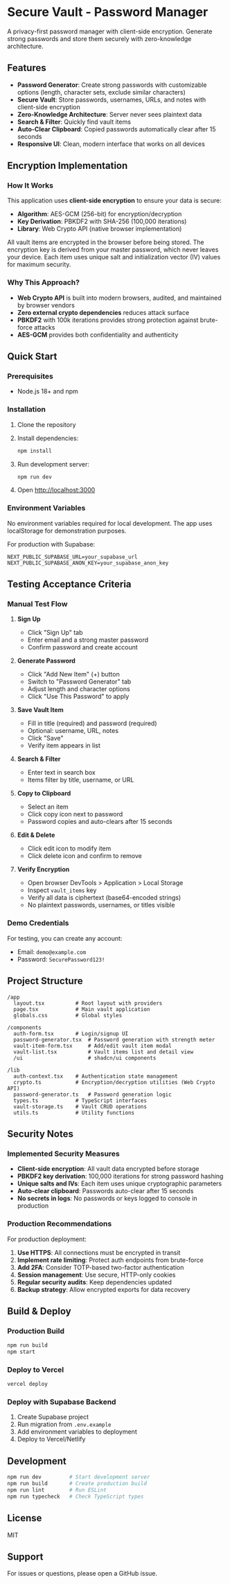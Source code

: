 # Secure Vault - Password Manager

A privacy-first password manager with client-side encryption. Generate strong passwords and store them securely with zero-knowledge architecture.

## Features

- **Password Generator**: Create strong passwords with customizable options (length, character sets, exclude similar characters)
- **Secure Vault**: Store passwords, usernames, URLs, and notes with client-side encryption
- **Zero-Knowledge Architecture**: Server never sees plaintext data
- **Search & Filter**: Quickly find vault items
- **Auto-Clear Clipboard**: Copied passwords automatically clear after 15 seconds
- **Responsive UI**: Clean, modern interface that works on all devices

## Encryption Implementation

### How It Works

This application uses **client-side encryption** to ensure your data is secure:

- **Algorithm**: AES-GCM (256-bit) for encryption/decryption
- **Key Derivation**: PBKDF2 with SHA-256 (100,000 iterations)
- **Library**: Web Crypto API (native browser implementation)

All vault items are encrypted in the browser before being stored. The encryption key is derived from your master password, which never leaves your device. Each item uses unique salt and initialization vector (IV) values for maximum security.

### Why This Approach?

- **Web Crypto API** is built into modern browsers, audited, and maintained by browser vendors
- **Zero external crypto dependencies** reduces attack surface
- **PBKDF2** with 100k iterations provides strong protection against brute-force attacks
- **AES-GCM** provides both confidentiality and authenticity

## Quick Start

### Prerequisites

- Node.js 18+ and npm

### Installation

1. Clone the repository
2. Install dependencies:
   ```bash
   npm install
   ```

3. Run development server:
   ```bash
   npm run dev
   ```

4. Open [http://localhost:3000](http://localhost:3000)

### Environment Variables

No environment variables required for local development. The app uses localStorage for demonstration purposes.

For production with Supabase:
```env
NEXT_PUBLIC_SUPABASE_URL=your_supabase_url
NEXT_PUBLIC_SUPABASE_ANON_KEY=your_supabase_anon_key
```

## Testing Acceptance Criteria

### Manual Test Flow

1. **Sign Up**
   - Click "Sign Up" tab
   - Enter email and a strong master password
   - Confirm password and create account

2. **Generate Password**
   - Click "Add New Item" (+) button
   - Switch to "Password Generator" tab
   - Adjust length and character options
   - Click "Use This Password" to apply

3. **Save Vault Item**
   - Fill in title (required) and password (required)
   - Optional: username, URL, notes
   - Click "Save"
   - Verify item appears in list

4. **Search & Filter**
   - Enter text in search box
   - Items filter by title, username, or URL

5. **Copy to Clipboard**
   - Select an item
   - Click copy icon next to password
   - Password copies and auto-clears after 15 seconds

6. **Edit & Delete**
   - Click edit icon to modify item
   - Click delete icon and confirm to remove

7. **Verify Encryption**
   - Open browser DevTools > Application > Local Storage
   - Inspect `vault_items` key
   - Verify all data is ciphertext (base64-encoded strings)
   - No plaintext passwords, usernames, or titles visible

### Demo Credentials

For testing, you can create any account:
- Email: `demo@example.com`
- Password: `SecurePassword123!`

## Project Structure

```
/app
  layout.tsx          # Root layout with providers
  page.tsx            # Main vault application
  globals.css         # Global styles

/components
  auth-form.tsx       # Login/signup UI
  password-generator.tsx  # Password generation with strength meter
  vault-item-form.tsx     # Add/edit vault item modal
  vault-list.tsx          # Vault items list and detail view
  /ui                     # shadcn/ui components

/lib
  auth-context.tsx    # Authentication state management
  crypto.ts           # Encryption/decryption utilities (Web Crypto API)
  password-generator.ts   # Password generation logic
  types.ts            # TypeScript interfaces
  vault-storage.ts    # Vault CRUD operations
  utils.ts            # Utility functions
```

## Security Notes

### Implemented Security Measures

- **Client-side encryption**: All vault data encrypted before storage
- **PBKDF2 key derivation**: 100,000 iterations for strong password hashing
- **Unique salts and IVs**: Each item uses unique cryptographic parameters
- **Auto-clear clipboard**: Passwords auto-clear after 15 seconds
- **No secrets in logs**: No passwords or keys logged to console in production

### Production Recommendations

For production deployment:

1. **Use HTTPS**: All connections must be encrypted in transit
2. **Implement rate limiting**: Protect auth endpoints from brute-force
3. **Add 2FA**: Consider TOTP-based two-factor authentication
4. **Session management**: Use secure, HTTP-only cookies
5. **Regular security audits**: Keep dependencies updated
6. **Backup strategy**: Allow encrypted exports for data recovery

## Build & Deploy

### Production Build

```bash
npm run build
npm start
```

### Deploy to Vercel

```bash
vercel deploy
```

### Deploy with Supabase Backend

1. Create Supabase project
2. Run migration from `.env.example`
3. Add environment variables to deployment
4. Deploy to Vercel/Netlify

## Development

```bash
npm run dev         # Start development server
npm run build       # Create production build
npm run lint        # Run ESLint
npm run typecheck   # Check TypeScript types
```

## License

MIT

## Support

For issues or questions, please open a GitHub issue.
